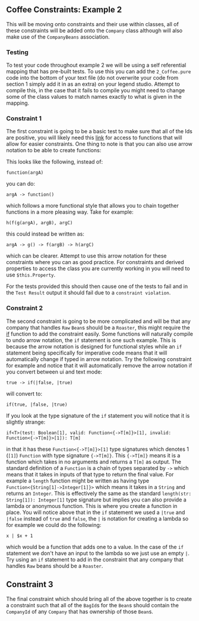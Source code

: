 ## Coffee Constraints: Example 2

This will be moving onto constraints and their use within classes, all of these constraints will be added onto the `Company` class although will also make use of the `CompanyBeans` association.

### Testing

To test your code throughout example 2 we will be using a self referential mapping that has pre-built tests. To use this you can add the `2_Coffee.pure` code into the bottom of your text file (do not overwrite your code from section 1 simply add it in as an extra) on your legend studio. Attempt to compile this, in the case that it fails to compile you might need to change some of the class values to match names exactly to what is given in the mapping.

### Constraint 1

The first constraint is going to be a basic test to make sure that all of the Ids are positive, you will likely need this [link](https://legend.finos.org/docs/reference/released-functions) for access to functions that will allow for easier constraints. One thing to note is that you can also use arrow notation to be able to create functions:

This looks like the following, instead of:

`function(argA)`

you can do:

`argA -> function()`

which follows a more functional style that allows you to chain together functions in a more pleasing way. Take for example:

`h(f(g(argA), argB), argC)`

this could instead be written as:

`argA -> g() -> f(argB) -> h(argC)`

which can be clearer. Attempt to use this arrow notation for these constraints where you can as good practice. For constraints and derived properties to access the class you are currently working in you will need to use `$this.Property`.

For the tests provided this should then cause one of the tests to fail and in the `Test Result` output it should fail due to a `constraint violation`.

### Constraint 2

The second constraint is going to be more complicated and will be that any company that handles `Raw` `Bean`s should be a `Roaster`, this might require the [if](https://legend.finos.org/docs/reference/released-functions#if) function to add the constraint easily. Some functions will naturally compile to undo arrow notation, the `if` statement is one such example. This is because the arrow notation is designed for functional styles while an `if` statement being specifically for imperative code means that it will automatically change if typed in arrow notation. Try the following constraint for example and notice that it will automatically remove the arrow notation if you convert between ui and text mode:

`true -> if(|false, |true)`

will convert to:

`if(true, |false, |true)`

If you look at the type signature of the `if` statement you will notice that it is slightly strange:

`if<T>(test: Boolean[1], valid: Function<{->T[m]}>[1], invalid: Function<{->T[m]}>[1]): T[m]`

in that it has these `Function<{->T[m]}>[1]` type signatures which denotes 1 (`[1]`)  `Function` with type signature `{->T[m]}`. This `{->T[m]}` means it is a function which takes in no arguments and returns a `T[m]` as output. The standard definition of a `Function` is a chain of types separated by `->` which means that it takes in inputs of that type to return the final value. For example a `length` function might be written as having type `Function<{String[1]->Integer[1]}>` which means it takes in a `String` and returns an `Integer`. This is effectively the same as the standard `length(str: String[1]): Integer[1]` type signature but implies you can also provide a lambda or anonymous function. This is where you create a function in place. You will notice above that in the `if` statement we used a `|true` and `|false` instead of `true` and `false`, the `|` is notation for creating a lambda so for example we could do the following:

`x | $x + 1`

which would be a function that adds one to a value. In the case of the `if` statement we don't have an input to the lambda so we just use an empty `|`. Try using an `if` statement to add in the constraint that any company that handles `Raw` beans should be a `Roaster`.

## Constraint 3

The final constraint which should bring all of the above together is to create a constraint such that all of the `BagId`s for the `Bean`s should contain the `CompanyId` of any `Company` that has ownership of those `Bean`s.